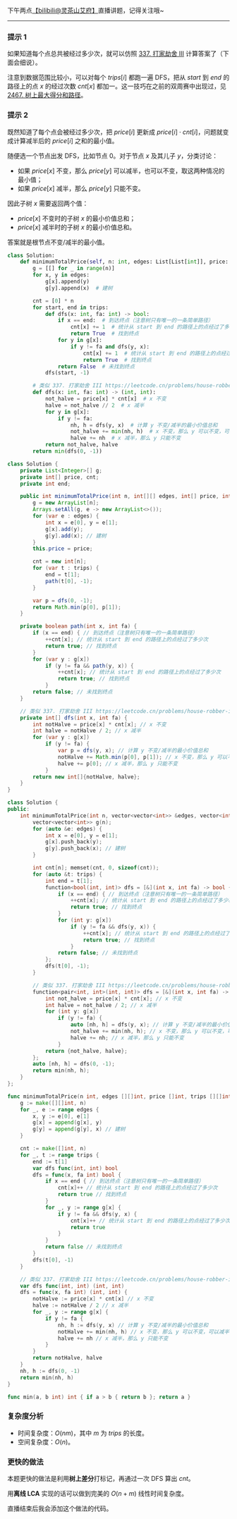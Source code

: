 下午两点[【biIibiIi@灵茶山艾府】](https://space.bilibili.com/206214)直播讲题，记得关注哦~

---

### 提示 1

如果知道每个点总共被经过多少次，就可以仿照 [337. 打家劫舍 III](https://leetcode.cn/problems/house-robber-iii/) 计算答案了（下面会细说）。

注意到数据范围比较小，可以对每个 $\textit{trips}[i]$ 都跑一遍 DFS，把从 $\textit{start}$ 到 $\textit{end}$ 的路径上的点 $x$ 的经过次数 $\textit{cnt}[x]$ 都加一。这一技巧在之前的双周赛中出现过，见 [2467. 树上最大得分和路径](https://leetcode.cn/problems/most-profitable-path-in-a-tree/)。

### 提示 2

既然知道了每个点会被经过多少次，把 $\textit{price}[i]$ 更新成 $\textit{price}[i]\cdot \textit{cnt}[i]$，问题就变成计算减半后的 $\textit{price}[i]$ 之和的最小值。

随便选一个节点出发 DFS，比如节点 $0$。对于节点 $x$ 及其儿子 $y$，分类讨论：

- 如果 $\textit{price}[x]$ 不变，那么 $\textit{price}[y]$ 可以减半，也可以不变，取这两种情况的最小值；
- 如果 $\textit{price}[x]$ 减半，那么 $\textit{price}[y]$ 只能不变。

因此子树 $x$ 需要返回两个值：

- $\textit{price}[x]$ 不变时的子树 $x$ 的最小价值总和；
- $\textit{price}[x]$ 减半时的子树 $x$ 的最小价值总和。

答案就是根节点不变/减半的最小值。

```py [sol1-Python3]
class Solution:
    def minimumTotalPrice(self, n: int, edges: List[List[int]], price: List[int], trips: List[List[int]]) -> int:
        g = [[] for _ in range(n)]
        for x, y in edges:
            g[x].append(y)
            g[y].append(x)  # 建树

        cnt = [0] * n
        for start, end in trips:
            def dfs(x: int, fa: int) -> bool:
                if x == end:  # 到达终点（注意树只有唯一的一条简单路径）
                    cnt[x] += 1  # 统计从 start 到 end 的路径上的点经过了多少次
                    return True  # 找到终点
                for y in g[x]:
                    if y != fa and dfs(y, x):
                        cnt[x] += 1  # 统计从 start 到 end 的路径上的点经过了多少次
                        return True  # 找到终点
                return False  # 未找到终点
            dfs(start, -1)

        # 类似 337. 打家劫舍 III https://leetcode.cn/problems/house-robber-iii/
        def dfs(x: int, fa: int) -> (int, int):
            not_halve = price[x] * cnt[x]  # x 不变
            halve = not_halve // 2  # x 减半
            for y in g[x]:
                if y != fa:
                    nh, h = dfs(y, x)  # 计算 y 不变/减半的最小价值总和
                    not_halve += min(nh, h)  # x 不变，那么 y 可以不变，可以减半，取这两种情况的最小值
                    halve += nh  # x 减半，那么 y 只能不变
            return not_halve, halve
        return min(dfs(0, -1))
```

```java [sol1-Java]
class Solution {
    private List<Integer>[] g;
    private int[] price, cnt;
    private int end;

    public int minimumTotalPrice(int n, int[][] edges, int[] price, int[][] trips) {
        g = new ArrayList[n];
        Arrays.setAll(g, e -> new ArrayList<>());
        for (var e : edges) {
            int x = e[0], y = e[1];
            g[x].add(y);
            g[y].add(x); // 建树
        }
        this.price = price;

        cnt = new int[n];
        for (var t : trips) {
            end = t[1];
            path(t[0], -1);
        }

        var p = dfs(0, -1);
        return Math.min(p[0], p[1]);
    }

    private boolean path(int x, int fa) {
        if (x == end) { // 到达终点（注意树只有唯一的一条简单路径）
            ++cnt[x]; // 统计从 start 到 end 的路径上的点经过了多少次
            return true; // 找到终点
        }
        for (var y : g[x])
            if (y != fa && path(y, x)) {
                ++cnt[x]; // 统计从 start 到 end 的路径上的点经过了多少次
                return true; // 找到终点
            }
        return false; // 未找到终点
    }

    // 类似 337. 打家劫舍 III https://leetcode.cn/problems/house-robber-iii/
    private int[] dfs(int x, int fa) {
        int notHalve = price[x] * cnt[x]; // x 不变
        int halve = notHalve / 2; // x 减半
        for (var y : g[x])
            if (y != fa) {
                var p = dfs(y, x); // 计算 y 不变/减半的最小价值总和
                notHalve += Math.min(p[0], p[1]); // x 不变，那么 y 可以不变，可以减半，取这两种情况的最小值
                halve += p[0]; // x 减半，那么 y 只能不变
            }
        return new int[]{notHalve, halve};
    }
}
```

```cpp [sol1-C++]
class Solution {
public:
    int minimumTotalPrice(int n, vector<vector<int>> &edges, vector<int> &price, vector<vector<int>> &trips) {
        vector<vector<int>> g(n);
        for (auto &e: edges) {
            int x = e[0], y = e[1];
            g[x].push_back(y);
            g[y].push_back(x); // 建树
        }

        int cnt[n]; memset(cnt, 0, sizeof(cnt));
        for (auto &t: trips) {
            int end = t[1];
            function<bool(int, int)> dfs = [&](int x, int fa) -> bool {
                if (x == end) { // 到达终点（注意树只有唯一的一条简单路径）
                    ++cnt[x]; // 统计从 start 到 end 的路径上的点经过了多少次
                    return true; // 找到终点
                }
                for (int y: g[x])
                    if (y != fa && dfs(y, x)) {
                        ++cnt[x]; // 统计从 start 到 end 的路径上的点经过了多少次
                        return true; // 找到终点
                    }
                return false; // 未找到终点
            };
            dfs(t[0], -1);
        }

        // 类似 337. 打家劫舍 III https://leetcode.cn/problems/house-robber-iii/
        function<pair<int, int>(int, int)> dfs = [&](int x, int fa) -> pair<int, int> {
            int not_halve = price[x] * cnt[x]; // x 不变
            int halve = not_halve / 2; // x 减半
            for (int y: g[x])
                if (y != fa) {
                    auto [nh, h] = dfs(y, x); // 计算 y 不变/减半的最小价值总和
                    not_halve += min(nh, h); // x 不变，那么 y 可以不变，可以减半，取这两种情况的最小值
                    halve += nh; // x 减半，那么 y 只能不变
                }
            return {not_halve, halve};
        };
        auto [nh, h] = dfs(0, -1);
        return min(nh, h);
    }
};
```

```go [sol1-Go]
func minimumTotalPrice(n int, edges [][]int, price []int, trips [][]int) (ans int) {
	g := make([][]int, n)
	for _, e := range edges {
		x, y := e[0], e[1]
		g[x] = append(g[x], y)
		g[y] = append(g[y], x) // 建树
	}

	cnt := make([]int, n)
	for _, t := range trips {
		end := t[1]
		var dfs func(int, int) bool
		dfs = func(x, fa int) bool {
			if x == end { // 到达终点（注意树只有唯一的一条简单路径）
				cnt[x]++ // 统计从 start 到 end 的路径上的点经过了多少次
				return true // 找到终点
			}
			for _, y := range g[x] {
				if y != fa && dfs(y, x) {
					cnt[x]++ // 统计从 start 到 end 的路径上的点经过了多少次
					return true
				}
			}
			return false // 未找到终点
		}
		dfs(t[0], -1)
	}

	// 类似 337. 打家劫舍 III https://leetcode.cn/problems/house-robber-iii/
	var dfs func(int, int) (int, int)
	dfs = func(x, fa int) (int, int) {
		notHalve := price[x] * cnt[x] // x 不变
		halve := notHalve / 2 // x 减半
		for _, y := range g[x] {
			if y != fa {
				nh, h := dfs(y, x) // 计算 y 不变/减半的最小价值总和
				notHalve += min(nh, h) // x 不变，那么 y 可以不变，可以减半，取这两种情况的最小值
				halve += nh // x 减半，那么 y 只能不变
			}
		}
		return notHalve, halve
	}
	nh, h := dfs(0, -1)
	return min(nh, h)
}

func min(a, b int) int { if a > b { return b }; return a }
```

### 复杂度分析

- 时间复杂度：$O(nm)$，其中 $m$ 为 $\textit{trips}$ 的长度。
- 空间复杂度：$O(n)$。

### 更快的做法

本题更快的做法是利用**树上差分**打标记，再通过一次 DFS 算出 $\textit{cnt}$。

用**离线 LCA** 实现的话可以做到完美的 $O(n+m)$ 线性时间复杂度。

直播结束后我会添加这个做法的代码。

